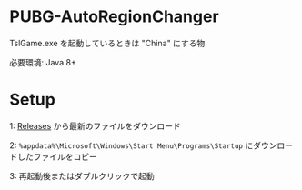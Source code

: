 # PUBG-AutoRegionChanger
TslGame.exe を起動しているときは "China" にする物

必要環境: Java 8+

# Setup
1: [Releases](https://github.com/SimplyRin/PUBG-AutoRegionChanger/releases) から最新のファイルをダウンロード

2: `%appdata%\Microsoft\Windows\Start Menu\Programs\Startup` にダウンロードしたファイルをコピー

3: 再起動後またはダブルクリックで起動
